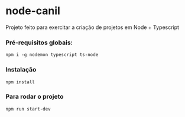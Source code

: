 # node-canil
Projeto feito para exercitar a criação de projetos em Node + Typescript

### Pré-requisitos globais:
`npm i -g nodemon typescript ts-node`

### Instalação
`npm install`

### Para rodar o projeto 
`npm run start-dev`
